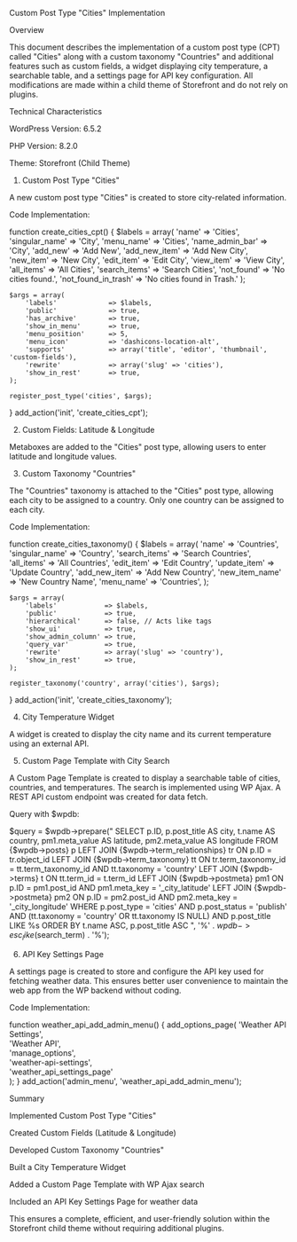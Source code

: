 Custom Post Type "Cities" Implementation

Overview

This document describes the implementation of a custom post type (CPT) called "Cities" along with a custom taxonomy "Countries" and additional features such as custom fields, a widget displaying city temperature, a searchable table, and a settings page for API key configuration. All modifications are made within a child theme of Storefront and do not rely on plugins.

Technical Characteristics

WordPress Version: 6.5.2

PHP Version: 8.2.0

Theme: Storefront (Child Theme)

1. Custom Post Type "Cities"

A new custom post type "Cities" is created to store city-related information.

Code Implementation:

function create_cities_cpt() {
    $labels = array(
        'name'               => 'Cities',
        'singular_name'      => 'City',
        'menu_name'          => 'Cities',
        'name_admin_bar'     => 'City',
        'add_new'            => 'Add New',
        'add_new_item'       => 'Add New City',
        'new_item'           => 'New City',
        'edit_item'          => 'Edit City',
        'view_item'          => 'View City',
        'all_items'          => 'All Cities',
        'search_items'       => 'Search Cities',
        'not_found'          => 'No cities found.',
        'not_found_in_trash' => 'No cities found in Trash.'
    );

    $args = array(
        'labels'             => $labels,
        'public'             => true,
        'has_archive'        => true,
        'show_in_menu'       => true,
        'menu_position'      => 5,
        'menu_icon'          => 'dashicons-location-alt',
        'supports'           => array('title', 'editor', 'thumbnail', 'custom-fields'),
        'rewrite'            => array('slug' => 'cities'),
        'show_in_rest'       => true,
    );

    register_post_type('cities', $args);
}
add_action('init', 'create_cities_cpt');

2. Custom Fields: Latitude & Longitude

Metaboxes are added to the "Cities" post type, allowing users to enter latitude and longitude values.

3. Custom Taxonomy "Countries"

The "Countries" taxonomy is attached to the "Cities" post type, allowing each city to be assigned to a country. Only one country can be assigned to each city.

Code Implementation:

function create_cities_taxonomy() {
    $labels = array(
        'name'              => 'Countries',
        'singular_name'     => 'Country',
        'search_items'      => 'Search Countries',
        'all_items'         => 'All Countries',
        'edit_item'         => 'Edit Country',
        'update_item'       => 'Update Country',
        'add_new_item'      => 'Add New Country',
        'new_item_name'     => 'New Country Name',
        'menu_name'         => 'Countries',
    );

    $args = array(
        'labels'            => $labels,
        'public'            => true,
        'hierarchical'      => false, // Acts like tags
        'show_ui'           => true,
        'show_admin_column' => true,
        'query_var'         => true,
        'rewrite'           => array('slug' => 'country'),
        'show_in_rest'      => true,
    );

    register_taxonomy('country', array('cities'), $args);
}
add_action('init', 'create_cities_taxonomy');

4. City Temperature Widget

A widget is created to display the city name and its current temperature using an external API.

5. Custom Page Template with City Search

A Custom Page Template is created to display a searchable table of cities, countries, and temperatures. The search is implemented using WP Ajax. A REST API custom endpoint was created for data fetch.

Query with $wpdb:

$query = $wpdb->prepare("
    SELECT 
        p.ID, 
        p.post_title AS city, 
        t.name AS country, 
        pm1.meta_value AS latitude, 
        pm2.meta_value AS longitude
    FROM {$wpdb->posts} p
    LEFT JOIN {$wpdb->term_relationships} tr ON p.ID = tr.object_id
    LEFT JOIN {$wpdb->term_taxonomy} tt ON tr.term_taxonomy_id = tt.term_taxonomy_id AND tt.taxonomy = 'country'
    LEFT JOIN {$wpdb->terms} t ON tt.term_id = t.term_id
    LEFT JOIN {$wpdb->postmeta} pm1 ON p.ID = pm1.post_id AND pm1.meta_key = '_city_latitude'
    LEFT JOIN {$wpdb->postmeta} pm2 ON p.ID = pm2.post_id AND pm2.meta_key = '_city_longitude'
    WHERE p.post_type = 'cities' 
    AND p.post_status = 'publish' 
    AND (tt.taxonomy = 'country' OR tt.taxonomy IS NULL) 
    AND p.post_title LIKE %s
    ORDER BY t.name ASC, p.post_title ASC
", '%' . $wpdb->esc_like($search_term) . '%');

6. API Key Settings Page

A settings page is created to store and configure the API key used for fetching weather data. This ensures better user convenience to maintain the web app from the WP backend without coding.

Code Implementation:

function weather_api_add_admin_menu() {
    add_options_page(
        'Weather API Settings',      
        'Weather API',               
        'manage_options',            
        'weather-api-settings',      
        'weather_api_settings_page'   
    );
}
add_action('admin_menu', 'weather_api_add_admin_menu');

Summary

Implemented Custom Post Type "Cities"

Created Custom Fields (Latitude & Longitude)

Developed Custom Taxonomy "Countries"

Built a City Temperature Widget

Added a Custom Page Template with WP Ajax search

Included an API Key Settings Page for weather data

This ensures a complete, efficient, and user-friendly solution within the Storefront child theme without requiring additional plugins.